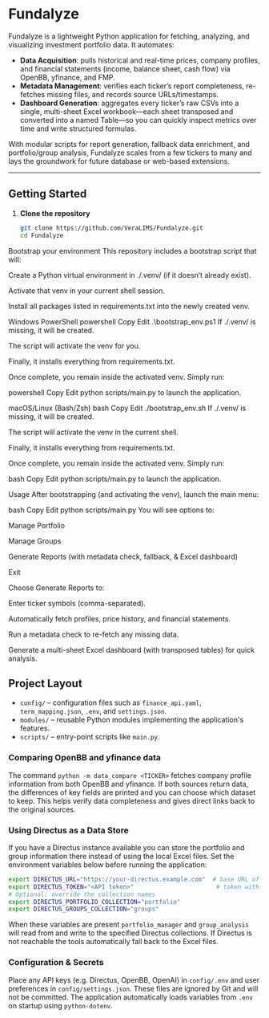 # Fundalyze

Fundalyze is a lightweight Python application for fetching, analyzing, and visualizing investment portfolio data. It automates:

- **Data Acquisition**: pulls historical and real-time prices, company profiles, and financial statements (income, balance sheet, cash flow) via OpenBB, yfinance, and FMP.
- **Metadata Management**: verifies each ticker’s report completeness, re-fetches missing files, and records source URLs/timestamps.
- **Dashboard Generation**: aggregates every ticker’s raw CSVs into a single, multi-sheet Excel workbook—each sheet transposed and converted into a named Table—so you can quickly inspect metrics over time and write structured formulas.

With modular scripts for report generation, fallback data enrichment, and portfolio/group analysis, Fundalyze scales from a few tickers to many and lays the groundwork for future database or web-based extensions.

---

## Getting Started

1. **Clone the repository**  
   ```bash
   git clone https://github.com/VeraLIMS/Fundalyze.git
   cd Fundalyze
Bootstrap your environment
This repository includes a bootstrap script that will:

Create a Python virtual environment in ./.venv/ (if it doesn’t already exist).

Activate that venv in your current shell session.

Install all packages listed in requirements.txt into the newly created venv.

Windows PowerShell
powershell
Copy
Edit
.\bootstrap_env.ps1
If ./.venv/ is missing, it will be created.

The script will activate the venv for you.

Finally, it installs everything from requirements.txt.

Once complete, you remain inside the activated venv. Simply run:

powershell
Copy
Edit
python scripts/main.py
to launch the application.

macOS/Linux (Bash/Zsh)
bash
Copy
Edit
./bootstrap_env.sh
If ./.venv/ is missing, it will be created.

The script will activate the venv in the current shell.

Finally, it installs everything from requirements.txt.

Once complete, you remain inside the activated venv. Simply run:

bash
Copy
Edit
python scripts/main.py
to launch the application.

Usage
After bootstrapping (and activating the venv), launch the main menu:

bash
Copy
Edit
python scripts/main.py
You will see options to:

Manage Portfolio

Manage Groups


Generate Reports (with metadata check, fallback, & Excel dashboard)

Exit

Choose Generate Reports to:

Enter ticker symbols (comma-separated).

Automatically fetch profiles, price history, and financial statements.

Run a metadata check to re-fetch any missing data.

Generate a multi-sheet Excel dashboard (with transposed tables) for quick analysis.

## Project Layout

- `config/` – configuration files such as `finance_api.yaml`, `term_mapping.json`, `.env`, and `settings.json`.
- `modules/` – reusable Python modules implementing the application's features.
- `scripts/` – entry-point scripts like `main.py`.

### Comparing OpenBB and yfinance data

The command `python -m data_compare <TICKER>` fetches company profile
information from both OpenBB and yfinance. If both sources return data,
the differences of key fields are printed and you can choose which
dataset to keep. This helps verify data completeness and gives direct
links back to the original sources.

### Using Directus as a Data Store

If you have a Directus instance available you can store the portfolio and group
information there instead of using the local Excel files. Set the environment
variables below before running the application:

```bash
export DIRECTUS_URL="https://your-directus.example.com"  # base URL of your Directus API
export DIRECTUS_TOKEN="<API token>"                       # token with read/write permissions
# Optional: override the collection names
export DIRECTUS_PORTFOLIO_COLLECTION="portfolio"
export DIRECTUS_GROUPS_COLLECTION="groups"
```

When these variables are present `portfolio_manager` and `group_analysis` will
read from and write to the specified Directus collections. If Directus is not
reachable the tools automatically fall back to the Excel files.

### Configuration & Secrets

Place any API keys (e.g. Directus, OpenBB, OpenAI) in `config/.env` and user
preferences in `config/settings.json`. These files are ignored by Git and will
not be committed. The application automatically loads variables from `.env` on
startup using `python-dotenv`.

